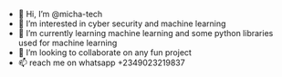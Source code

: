 - 👋 Hi, I’m @micha-tech
- 👀 I’m interested in cyber security  and machine learning
- 🌱 I’m currently learning machine learning and some python libraries used for machine learning
- 💞️ I’m looking to collaborate on any fun project
- 📫 reach me on whatsapp +2349023219837

<!---
micha-tech/micha-tech is a ✨ special ✨ repository because its `README.md` (this file) appears on your GitHub profile.
You can click the Preview link to take a look at your changes.
--->
